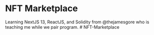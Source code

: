 # NFT Marketplace

Learning NextJS 13, ReactJS, and Solidity from @thejamesgore who is teaching me while we pair program. #   N F T - M a r k e t p l a c e  
 